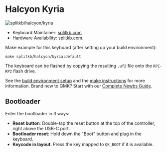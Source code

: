 # Halcyon Kyria

![splitkb/halcyon/kyria](https://i.imgur.com/n7WuUs9.jpg)

* Keyboard Maintainer: [splitkb.com](https://github.com/splitkb.com)
* Hardware Availability: [splitkb.com](https://splitkb.com).

Make example for this keyboard (after setting up your build environment):

    make splitkb/halcyon/kyria:default

The keyboard can be flashed by copying the resulting `.uf2` file onto the `RPI-RP2` flash drive.

See the [build environment setup](https://docs.qmk.fm/#/getting_started_build_tools) and the [make instructions](https://docs.qmk.fm/#/getting_started_make_guide) for more information. Brand new to QMK? Start with our [Complete Newbs Guide](https://docs.qmk.fm/#/newbs).

## Bootloader

Enter the bootloader in 3 ways:

* **Reset button**: Double-tap the reset button at the top of the controller, right above the USB-C port.
* **Bootloader reset**: Hold down the "Boot" button and plug in the keyboard.
* **Keycode in layout**: Press the key mapped to `QK_BOOT` if it is available.
